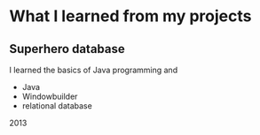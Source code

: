 # What I learned from my projects

## Superhero database
I learned the basics of Java programming and 
- Java
- Windowbuilder
- relational database

2013